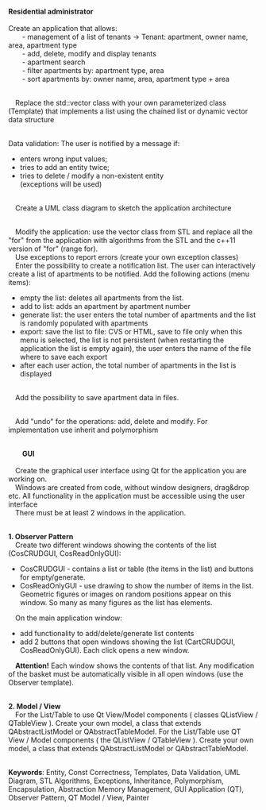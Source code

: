 <strong>Residential administrator</strong><br><br>
Create an application that allows:<br>
&emsp;&emsp;- management of a list of tenants -> Tenant: apartment, owner name, area, apartment type <br>
&emsp;&emsp;- add, delete, modify and display tenants <br>
&emsp;&emsp;- apartment search <br>
&emsp;&emsp;- filter apartments by: apartment type, area <br>
&emsp;&emsp;- sort apartments by: owner name, area, apartment type + area <br><br>

&emsp;Replace the std::vector class with your own parameterized class (Template) that implements a list using the chained list or dynamic vector data structure <br><br>

Data validation: The user is notified by a message if: <br>
* enters wrong input values;
* tries to add an entity twice;
* tries to delete / modify a non-existent entity <br> (exceptions will be used) <br><br>

&emsp;Create a UML class diagram to sketch the application architecture <br><br>

&emsp;Modify the application: use the vector class from STL and replace all the "for" from the application with algorithms from the STL and the c++11 version of "for" (range for). <br>
&emsp;Use exceptions to report errors (create your own exception classes) <br>
&emsp;Enter the possibility to create a notification list. The user can interactively create a list of apartments to be notified. Add the following actions (menu items): <br>
* empty the list: deletes all apartments from the list.
* add to list: adds an apartment by apartment number
* generate list: the user enters the total number of apartments and the list is randomly populated with apartments
* export: save the list to file: CVS or HTML, save to file only when this menu is selected, the list is not persistent (when restarting the application the list is empty again), the user enters the name of the file where to save each export
* after each user action, the total number of apartments in the list is displayed <br><br>

&emsp;Add the possibility to save apartment data in files. <br><br>

&emsp;Add "undo" for the operations: add, delete and modify. For implementation use inherit and polymorphism <br><br>

&emsp;&emsp;**GUI** <br><br>
&emsp;Create the graphical user interface using Qt for the application you are working on. <br>
&emsp;Windows are created from code, without window designers, drag&drop etc. All functionality in the application must be accessible using the user interface <br>
&emsp;There must be at least 2 windows in the application. <br> <br>

**1. Observer Pattern** <br>
&emsp;Create two different windows showing the contents of the list (CosCRUDGUI, CosReadOnlyGUI): <br>
* CosCRUDGUI - contains a list or table (the items in the list) and buttons for empty/generate.
* CosReadOnlyGUI - use drawing to show the number of items in the list. Geometric figures or images on random positions appear on this window. So many as many figures as the list has elements. <br>

&emsp;On the main application window: <br>
* add functionality to add/delete/generate list contents
* add 2 buttons that open windows showing the list (CartCRUDGUI, CosReadOnlyGUI). Each click opens a new window. <br>

&emsp;**Attention!** Each window shows the contents of that list. Any modification of the basket must be automatically visible in all open windows (use the Observer template). <br><br>

**2. Model / View** <br>
&emsp;For the List/Table to use Qt View/Model components ( classes QListView / QTableView ). Create your own model, a class that extends QAbstractListModel or QAbstractTableModel. For the List/Table use QT View / Model components ( the QListView / QTableView ). Create your own model, a class that extends QAbstractListModel or QAbstractTableModel. <br><br>

**Keywords**: Entity, Const Correctness, Templates, Data Validation, UML Diagram, STL Algorithms, Exceptions, Inheritance, Polymorphism, Encapsulation, Abstraction
Memory Management, GUI Application (QT), Observer Pattern, QT Model / View, Painter
